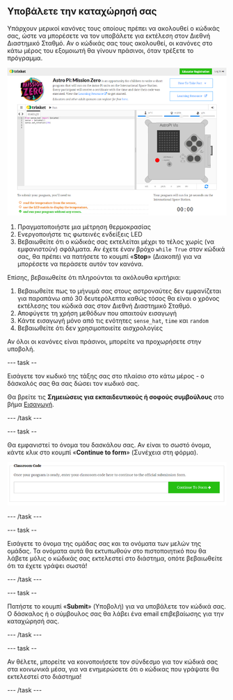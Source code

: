 ## Υποβάλετε την καταχώρησή σας

Υπάρχουν μερικοί κανόνες τους οποίους πρέπει να ακολουθεί ο κώδικάς σας, ώστε να μπορέσετε να τον υποβάλετε για εκτέλεση στον Διεθνή Διαστημικό Σταθμό. Αν ο κώδικάς σας τους ακολουθεί, οι κανόνες στο κάτω μέρος του εξομοιωτή θα γίνουν πράσινοι, όταν τρέξετε το πρόγραμμα.

![Επικύρωση](images/validation.png)

1. Πραγματοποιήστε μια μέτρηση θερμοκρασίας
2. Ενεργοποιήστε τις φωτεινές ενδείξεις LED
3. Βεβαιωθείτε ότι ο κώδικάς σας εκτελείται μέχρι το τέλος χωρίς (να εμφανιστούν) σφάλματα. Αν έχετε έναν βρόχο `while True` στον κώδικά σας, θα πρέπει να πατήσετε το κουμπί «**Stop**» (Διακοπή) για να μπορέσετε να περάσετε αυτόν τον κανόνα.

Επίσης, βεβαιωθείτε ότι πληρούνται τα ακόλουθα κριτήρια:

1. Βεβαιωθείτε πως το μήνυμά σας στους αστροναύτες δεν εμφανίζεται για παραπάνω από 30 δευτερόλεπτα καθώς τόσος θα είναι ο χρόνος εκτέλεσης του κώδικά σας στον Διεθνή Διαστημικό Σταθμό.
2. Αποφύγετε τη χρήση μεθόδων που απαιτούν εισαγωγή
3. Κάντε εισαγωγή μόνο από τις ενότητες `sense_hat`, `time` και `random`
4. Βεβαιωθείτε ότι δεν χρησιμοποιείτε αισχρολογίες

Αν όλοι οι κανόνες είναι πράσινοι, μπορείτε να προχωρήσετε στην υποβολή.

--- task --

Εισάγετε τον κωδικό της τάξης σας στο πλαίσιο στο κάτω μέρος - ο δάσκαλός σας θα σας δώσει τον κωδικό σας.

Θα βρείτε τις **Σημειώσεις για εκπαιδευτικούς ή σοφούς συμβούλους** στο βήμα [Εισαγωγή](https://projects.raspberrypi.org/el-GR/projects/astro-pi-mission-zero/1).

--- /task ---

--- task --

Θα εμφανιστεί το όνομα του δασκάλου σας. Αν είναι το σωστό όνομα, κάντε κλικ στο κουμπί «**Continue to form**» (Συνέχεια στη φόρμα).

![Συνεχίστε στη φόρμα](images/continue-to-form.png)

--- /task ---

--- task --

Εισάγετε το όνομα της ομάδας σας και τα ονόματα των μελών της ομάδας. Τα ονόματα αυτά θα εκτυπωθούν στο πιστοποιητικό που θα λάβετε μόλις ο κώδικάς σας εκτελεστεί στο διάστημα, οπότε βεβαιωθείτε ότι τα έχετε γράψει σωστά!

--- /task ---

--- task --

Πατήστε το κουμπί «**Submit**» (Υποβολή) για να υποβάλετε τον κώδικά σας. Ο δάσκαλος ή ο σύμβουλος σας θα λάβει ένα email επιβεβαίωσης για την καταχώρησή σας.

--- /task ---

--- task --

Αν θέλετε, μπορείτε να κοινοποιήσετε τον σύνδεσμο για τον κώδικά σας στα κοινωνικά μέσα, για να ενημερώσετε ότι ο κώδικας που γράψατε θα εκτελεστεί στο διάστημα!

--- /task ---
